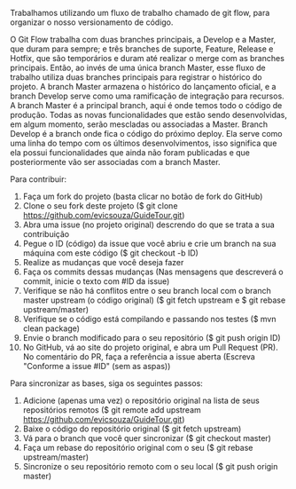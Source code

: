 Trabalhamos utilizando um fluxo de trabalho chamado de git flow, para organizar o nosso versionamento de código.

O Git Flow trabalha com duas branches principais, a Develop e a Master, que duram para sempre; e três branches de suporte, Feature, Release e Hotfix, que são temporários e duram até realizar o merge com as branches principais. 
Então, ao invés de uma única branch Master, esse fluxo de trabalho utiliza duas branches principais para registrar o histórico do projeto. A branch Master armazena o histórico do lançamento oficial, e a branch Develop serve como uma ramificação de integração para recursos.
A branch Master é a principal branch, aqui é onde temos todo o código de produção. Todas as novas funcionalidades que estão sendo desenvolvidas, em algum momento, serão mescladas ou associadas a Master.
Branch Develop é a branch onde fica o código do próximo deploy. Ela serve como uma linha do tempo com os últimos desenvolvimentos, isso significa que ela possui funcionalidades que ainda não foram publicadas e que posteriormente vão ser associadas com a branch Master.


Para contribuir:
1. Faça um fork do projeto (basta clicar no botão de fork do GitHub)
2. Clone o seu fork deste projeto ($ git clone https://github.com/evicsouza/GuideTour.git)
3. Abra uma issue (no projeto original) descrendo do que se trata a sua contribuição
4. Pegue o ID (código) da issue que você abriu e crie um branch na sua máquina com este código ($ git checkout -b ID)
5. Realize as mudanças que você deseja fazer
6. Faça os commits dessas mudanças (Nas mensagens que descreverá o commit, inicie o texto com #ID da issue)
7. Verifique se não há conflitos entre o seu branch local com o branch master upstream (o código original) ($ git fetch upstream e $ git rebase upstream/master)
8. Verifique se o código está compilando e passando nos testes ($ mvn clean package)
9. Envie o branch modificado para o seu repositório ($ git push origin ID)
10. No GitHub, vá ao site do projeto original, e abra um Pull Request (PR). No comentário do PR, faça a referência a issue aberta (Escreva "Conforme a issue #ID" (sem as aspas))


Para sincronizar as bases, siga os seguintes passos:

1. Adicione (apenas uma vez) o repositório original na lista de seus repositórios remotos ($ git remote add upstream https://github.com/evicsouza/GuideTour.git)
2. Baixe o código do repositório original ($ git fetch upstream)
3. Vá para o branch que você quer sincronizar ($ git checkout master)
4. Faça um rebase do repositório original com o seu ($ git rebase upstream/master)
5. Sincronize o seu repositório remoto com o seu local ($ git push origin master)
